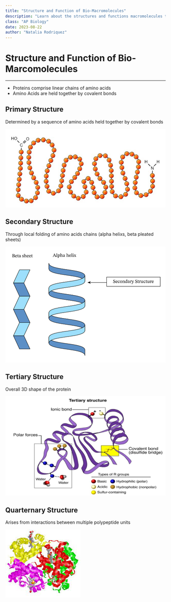 ```yaml
---
title: "Structure and Function of Bio-Macromolecules"
description: "Learn about the structures and functions macromolecules take in the world of biology." 
class: "AP Biology"
date: 2023-08-22
author: "Natalia Rodriquez"
---
```

# Structure and Function of Bio-Marcomolecules
--- 
- Proteins comprise linear chains of amino acids
- Amino Acids are held together by covalent bonds

## Primary Structure
Determined by a sequence of amino acids held together by covalent bonds

![Primary Structure](Images/primarystructure.jpg) 

## Secondary Structure
Through local folding of amino acids chains (alpha helixs, beta pleated sheets)

![Secondary Structure](Images/6.svg)

## Tertiary Structure 
Overall 3D shape of the protein 

![Tertiary Structure](images/17-surprising-facts-about-tertiary-structure-1694222965.jpg)

## Quarternary Structure
Arises from interactions between multiple polypeptide units 

![Quarternary Structure](Images/proteins.jpg)